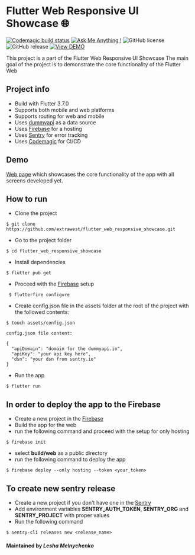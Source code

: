 # Flutter Web Responsive UI Showcase 🌐

[![Codemagic build status](https://api.codemagic.io/apps/63ea1ecf46f7d12ff5711b7b/63ea1ecf46f7d12ff5711b7a/status_badge.svg)](https://codemagic.io/apps/63ea1ecf46f7d12ff5711b7b/63ea1ecf46f7d12ff5711b7a/latest_build)
[![Ask Me Anything !](https://img.shields.io/badge/Ask%20me-anything-1abc9c.svg)]()
![GitHub license](https://img.shields.io/github/license/Naereen/StrapDown.js.svg)
![GitHub release](https://img.shields.io/badge/release-v1.0.0-blue)
[![View DEMO](https://img.shields.io/badge/VIEW-DEMO-lightgreen.svg)](https://flutter-web-training-om.web.app/)

This project is a part of the Flutter Web Responsive UI Showcase
The main goal of the project is to demonstrate the core functionality of the Flutter Web

## Project info
- Build with Flutter 3.7.0
- Supports both mobile and web platforms
- Supports routing for web and mobile
- Uses [dummyapi](https://dummyapi.io/docs) as a data source
- Uses [Firebase](https://firebase.google.com/) for a hosting
- Uses [Sentry](https://sentry.io/) for error tracking
- Uses [Codemagic](https://codemagic.io/) for CI/CD

## Demo
[Web page](https://flutter-web-training-om.web.app/#/) which showcases the core functionality of the app with all screens developed yet.

## How to run
- Clone the project
```shell
$ git clone https://github.com/extrawest/flutter_web_responsive_showcase.git
```
- Go to the project folder
```shell
$ cd flutter_web_responsive_showcase
```
- Install dependencies
```shell
$ flutter pub get
```
- Proceed with the [Firebase](https://firebase.google.com/) setup
```shell
 $ flutterfire configure
```
- Create config.json file in the assets folder at the root of the project with the followed contents:
```shell
$ touch assets/config.json

config.json file content:

{
  "apiDomain": "domain for the dummyapi.io",
  "apiKey": "your api key here",
  "dsn": "your dsn from sentry.io"
}

```

- Run the app
```shell
$ flutter run
```

## In order to deploy the app to the Firebase
- Create a new project in the [Firebase](https://firebase.google.com/)
- Build the app for the web
- run the following command and proceed with the setup for only hosting
```shell
$ firebase init
```
- select __build/web__ as a public directory
- run the following command to deploy the app
```shell
$ firebase deploy --only hosting --token <your_token>
```

## To create new sentry release
- Create a new project if you don't have one in the [Sentry](https://sentry.io/)
- Add environment variables __SENTRY_AUTH_TOKEN__, __SENTRY_ORG__ and __SENTRY_PROJECT__ with proper values
- Run the following command
```shell
$ sentry-cli releases new <release_name>
```

#### Maintained by *Lesha Melnychenko*
